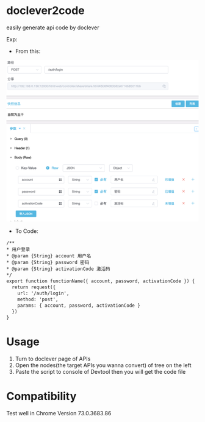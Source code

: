 # doclever2code
easily generate api code by doclever


Exp:


- From this:


![image text](https://github.com/jwolfcn/doclever2code/blob/master/assets/case1%402x.png)


- To Code:


```
/**
* 用户登录
* @param {String} account 用户名
* @param {String} password 密码
* @param {String} activationCode 激活码
*/
export function functionName({ account, password, activationCode }) {
  return request({
    url: '/auth/login',
    method: 'post',
    params: { account, password, activationCode }
  })
}
```
# Usage
1. Turn to doclever page of APIs
2. Open the nodes(the target APIs you wanna convert) of tree on the left
3. Paste the script to console of Devtool then you will get the code file

# Compatibility
Test well in Chrome Version 73.0.3683.86
